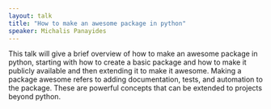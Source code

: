 ```yaml
---
layout: talk
title: "How to make an awesome package in python"
speaker: Michalis Panayides
---
```


This talk will give a brief overview of how to make an awesome package in python, starting with how to create a basic package and how to make it publicly available and then extending it to make it awesome. Making a package awesome refers to adding documentation, tests, and automation to the package. These are powerful concepts that can be extended to projects beyond python.
